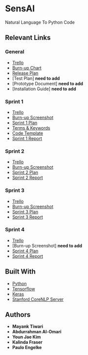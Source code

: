 # SensAI

Natural Language To Python Code

## Relevant Links
### General
* [Trello](https://trello.com/sensai2/)
* [Burn-up Chart](https://docs.google.com/spreadsheets/d/1-no5jMAPhYckbld5VY1-CxRp45zfUTDW2MIIGRBSKGo/edit?usp=sharing)
* [Release Plan](https://docs.google.com/document/d/1PnQBH3M0vnkfXDqgluvsZLfLDADqtbxs5rIGLVJNkdU/edit)
* [Test Plan] **need to add**
* [Prototype Document] **need to add**
* [Installation Guide] **need to add**

### Sprint 1
* [Trello](https://trello.com/b/6yXcGGpN/sensai-sprint-1)
* [Burn-up  Screenshot](https://i.imgur.com/hvjOuwp.png)
* [Sprint 1 Plan](https://docs.google.com/document/d/1sLTQE-rI-_qxJNKBSWVPxF7cRm3oifGqMlpOAyrX8u8/edit)
* [Terms & Keywords](https://docs.google.com/document/d/1Ah3AqQb36oCrMr_54uC-JOIczbBZ8lTv_LNd5vcvINk/edit?usp=sharing)
* [Code Template](https://docs.google.com/document/d/13JOIHOeOXtfOXS8392akKrNsgpYufnCAihDSd9LW2Ys/edit?usp=sharing)
* [Sprint 1 Report](https://docs.google.com/document/d/1Ea1ecsBcdVsKYR34MjuxlErfJHIzPC3oWbQ7KMjYHP0/edit)

### Sprint 2
* [Trello](https://trello.com/b/1esOdR71/sensai-sprint-2)
* [Burn-up Screenshot](https://i.imgur.com/42ojZwS.png)
* [Sprint 2 Plan](https://docs.google.com/document/d/1aL8AUe_HQZ2c0UczG3pkW76Pl1PnJ2HBX32Y9nx-WmY/edit)
* [Sprint 2 Report](https://docs.google.com/document/d/15ccOsTAzRa2vY6o-q0IodE00yRj1Vm42Mo7kZp2fSUU/edit)

### Sprint 3
* [Trello](https://trello.com/b/JBnAKGZq/sensai-sprint-3)
* [Burn-up Screenshot](https://i.imgur.com/EFemJIs.png)
* [Sprint 3 Plan](https://docs.google.com/document/d/1zH1EohfEB4GRL9fVTApgNAI5k_VZOzpy766LPRkEpiw/edit?usp=sharing)
* [Sprint 3 Report](https://docs.google.com/document/d/1NB3cZClAcjdDBIRZ8BAmIrD0s8M51vtX-2x83EcgN5g/edit)

### Sprint 4
* [Trello](https://trello.com/b/rMrqLKJU/sensai-sprint-4)
* [Burn-up Screenshot] **need to add**
* [Sprint 4 Plan](https://docs.google.com/document/d/1F5rbYP57I-tDSCW2GowMNcaH99ioAl8CStz3iqhm10c/edit)
* [Sprint 4 Report](https://docs.google.com/document/d/1FZqNVcip5C8NA6KsIHgUX5CgzUAgSgF8eyrp2kkUmvI/edit)

## Built With

* [Python](https://www.python.org/)
* [Tensorflow](https://www.tensorflow.org/)
* [Keras](https://keras.io/)
* [Stanford CoreNLP Server](https://stanfordnlp.github.io/CoreNLP/corenlp-server.html)

## Authors

* **Mayank Tiwari**
* **Abdurrahman Al-Omari**
* **Youn Jae Kim**
* **Kalinda Fraser**
* **Paulo Engelke**

